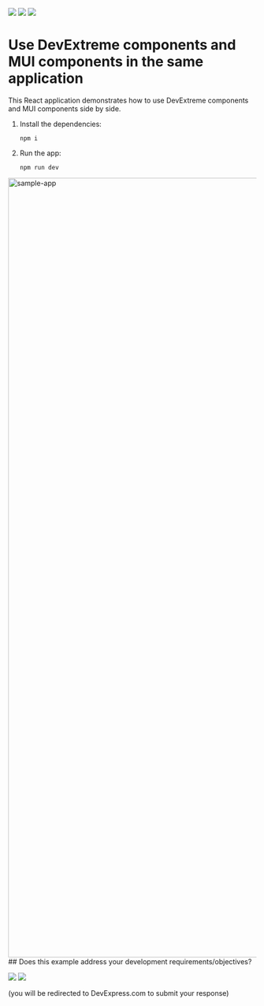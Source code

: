 <!-- default badges list -->
[![](https://img.shields.io/badge/Open_in_DevExpress_Support_Center-FF7200?style=flat-square&logo=DevExpress&logoColor=white)](https://supportcenter.devexpress.com/ticket/details/T1229422)
[![](https://img.shields.io/badge/📖_How_to_use_DevExpress_Examples-e9f6fc?style=flat-square)](https://docs.devexpress.com/GeneralInformation/403183)
[![](https://img.shields.io/badge/💬_Leave_Feedback-feecdd?style=flat-square)](#does-this-example-address-your-development-requirementsobjectives)
<!-- default badges end -->
# Use DevExtreme components and MUI components in the same application

This React application demonstrates how to use DevExtreme components and MUI components side by side.

1. Install the dependencies:
   ```shell
   npm i
   ```
2. Run the app:
   ```shell
   npm run dev
   ```

<img width="1582" alt="sample-app" src="https://github.com/DevExpress-Examples/devextreme-mui-integration/assets/43554315/46133e0d-1603-44e0-84ab-b593ceae1de5">
<!-- feedback -->
## Does this example address your development requirements/objectives?

[<img src="https://www.devexpress.com/support/examples/i/yes-button.svg"/>](https://www.devexpress.com/support/examples/survey.xml?utm_source=github&utm_campaign=devextreme-mui-integration&~~~was_helpful=yes) [<img src="https://www.devexpress.com/support/examples/i/no-button.svg"/>](https://www.devexpress.com/support/examples/survey.xml?utm_source=github&utm_campaign=devextreme-mui-integration&~~~was_helpful=no)

(you will be redirected to DevExpress.com to submit your response)
<!-- feedback end -->

